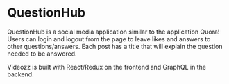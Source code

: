 # QuestionHub

QuestionHub is a social media application similar to the application Quora! Users can login and logout from the page to leave likes and answers to other questions/answers. Each post has a title that will explain the question needed to be answered.

Videozz is built with React/Redux on the frontend and GraphQL in the backend.



